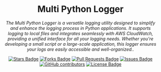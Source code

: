 <h1 align="center">Multi Python Logger</h1>
<p align="center"><i>The Multi Python Logger is a versatile logging utility designed to simplify and enhance the logging process in Python applications. It supports logging to local files and integrates seamlessly with AWS CloudWatch, providing a unified interface for all your logging needs. Whether you're developing a small script or a large-scale application, this logger ensures your logs are easily accessible and well-organized..</i></p>
<div align="center">
  <a href="https://github.com/NajiAboo/multi_python_logger/stargazers"><img src="https://img.shields.io/github/stars/NajiAboo/multi_python_logger" alt="Stars Badge"/></a>
<a href="https://github.com/elangosundar/awesome-README-templates/network/members"><img src="https://img.shields.io/github/forks/elangosundar/awesome-README-templates" alt="Forks Badge"/></a>
<a href="https://github.com/elangosundar/awesome-README-templates/pulls"><img src="https://img.shields.io/github/issues-pr/elangosundar/awesome-README-templates" alt="Pull Requests Badge"/></a>
<a href="https://github.com/elangosundar/awesome-README-templates/issues"><img src="https://img.shields.io/github/issues/elangosundar/awesome-README-templates" alt="Issues Badge"/></a>
<a href="https://github.com/elangosundar/awesome-README-templates/graphs/contributors"><img alt="GitHub contributors" src="https://img.shields.io/github/contributors/elangosundar/awesome-README-templates?color=2b9348"></a>
<a href="https://github.com/elangosundar/awesome-README-templates/blob/master/LICENSE"><img src="https://img.shields.io/github/license/elangosundar/awesome-README-templates?color=2b9348" alt="License Badge"/></a>
</div>
